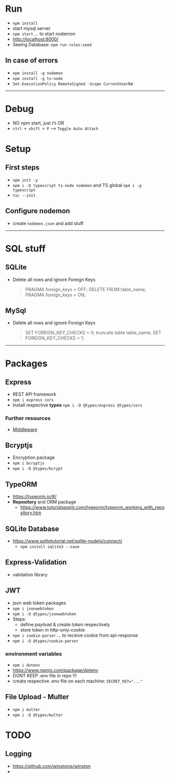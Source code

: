 # Run

- `npm install`
- start mysql server
- `npm start` ... to start nodemon
- <http://localhost:8000/>
- Seeing Database: `npm run roles:seed`

## In case of errors

- `npm install -g nodemon`
- `npm install -g ts-node`
- `Set-ExecutionPolicy RemoteSigned -Scope CurrentUser`ke

---------------------------------------------------------------------------------------------------

# Debug

- NO npm start, just `F5`
    OR
- `ctrl + shift + P` --> `Toggle Auto Attach`

# Setup

## First steps

- `npm init -y`
- `npm i -D typescript ts-node nodemon` and TS global `npm i -g typescript`
- `tsc --init`

## Configure nodemon

- create `nodemon.json` and add stuff

---------------------------------------------------------------------------------------------------

# SQL stuff

## SQLite

- Delete all rows and ignore Foreign Keys
    > PRAGMA foreign_keys = OFF;
    > DELETE FROM table_name;
    > PRAGMA foreign_keys = ON;

## MySql

- Delete all rows and ignore Foreign Keys
    > SET FOREIGN_KEY_CHECKS = 0;
    > truncate table table_name;
    > SET FOREIGN_KEY_CHECKS = 1;

---------------------------------------------------------------------------------------------------

# Packages

## Express

- REST API framework
- `npm i express cors`
- Install respective **types** `npm i -D @types/express @types/cors`

### Further resources

- [Middleware](https://expressjs.com/en/guide/writing-middleware.html)

## Bcryptjs

- Encryption package
- `npm i bcryptjs`
- `npm i -D @types/bcrypt`

## TypeORM

- <https://typeorm.io/#/>
- **Repository** and ORM package
  - <https://www.tutorialspoint.com/typeorm/typeorm_working_with_repository.htm>

## SQLite Database

- <https://www.sqlitetutorial.net/sqlite-nodejs/connect/>
  - `npm install sqlite3 --save`

## Express-Validation

- validation library

## JWT

- json web token packages
- `npm i jsonwebtoken`
- `npm i -D @types/jsonwebtoken`
- Steps:
  - define _payload_ & create _token_ respectively
  - store token in http-only-cookie
- `npm i cookie-parser` ... to receive cookie from api-response
- `npm i -D @types/cookie-parser`

### environment variables

- `npm i dotenv`
- <https://www.npmjs.com/package/dotenv>
- DONT KEEP .env file in repo !!!
- create respective .env file on each machine: `SECRET_KEY="..."`

## File Upload - Multer

- `npm i multer`
- `npm i -D @types/multer`

# TODO

## Logging

- <https://github.com/winstonjs/winston>
-
